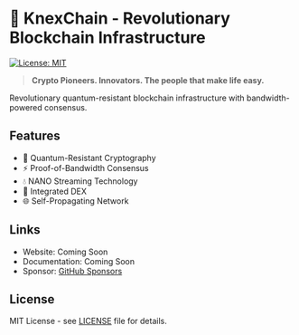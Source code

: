 # 🚀 KnexChain - Revolutionary Blockchain Infrastructure

[![License: MIT](https://img.shields.io/badge/License-MIT-yellow.svg)](https://opensource.org/licenses/MIT)

> **Crypto Pioneers. Innovators. The people that make life easy.**

Revolutionary quantum-resistant blockchain infrastructure with bandwidth-powered consensus.

## Features

- 🔐 Quantum-Resistant Cryptography
- ⚡ Proof-of-Bandwidth Consensus  
- 💧 NANO Streaming Technology
- 🏪 Integrated DEX
- 🌐 Self-Propagating Network

## Links

- Website: Coming Soon
- Documentation: Coming Soon
- Sponsor: [GitHub Sponsors](https://github.com/sponsors/lifehackcheater)

## License

MIT License - see [LICENSE](LICENSE) file for details.
